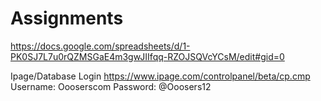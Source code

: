 # Assignments
https://docs.google.com/spreadsheets/d/1-PK0SJ7L7u0rQZMSGaE4m3gwJIIfqq-RZOJSQVcYCsM/edit#gid=0

Ipage/Database Login
https://www.ipage.com/controlpanel/beta/cp.cmp
Username: Oooserscom
Password: @Ooosers12
